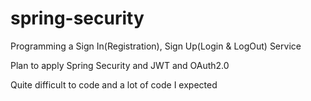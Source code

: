 # spring-security

Programming a Sign In(Registration), Sign Up(Login & LogOut) Service

Plan to apply Spring Security and JWT and OAuth2.0

Quite difficult to code and a lot of code I expected
